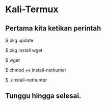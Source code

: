 # Kali-Termux
<h2>Pertama kita ketikan perintah</h2>
<p> $ pkg update </p>
<p> $ pkg install wget</p>
<P> $ wget </p>
<p> $ chmod +x install-nethunter </p>
<p> $ ./install-nethunter </p>
<h2> Tunggu hingga selesai. </h2>
